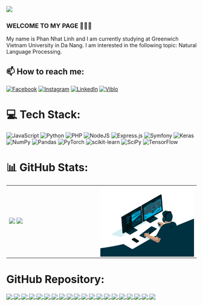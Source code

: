[![](https://visitcount.itsvg.in/api?id=Linhvjc&icon=0&color=12)](https://visitcount.itsvg.in)

### WELCOME TO MY PAGE 👋👋👋
My name is Phan Nhat Linh and I am currently studying at Greenwich Vietnam University in Da Nang. I am interested in the following topic: Natural Language Processing.<br>
## 📫 How to reach me:
[![Facebook](https://img.shields.io/badge/Facebook-%231877F2.svg?logo=Facebook&logoColor=white)](https://facebook.com/dieuha11) [![Instagram](https://img.shields.io/badge/Instagram-%23E4405F.svg?logo=Instagram&logoColor=white)](https://instagram.com/linh11___) [![LinkedIn](https://img.shields.io/badge/LinkedIn-%230077B5.svg?logo=linkedin&logoColor=white)](https://linkedin.com/in/linh11) 
[![Viblo](https://img.shields.io/badge/-Viblo-5387c6?style=flat&labelColor=5387c6)](https://viblo.asia/u/LinhPhanNhat)

# 💻 Tech Stack:
![JavaScript](https://img.shields.io/badge/javascript-%23323330.svg?style=flat&logo=javascript&logoColor=%23F7DF1E) ![Python](https://img.shields.io/badge/python-3670A0?style=flat&logo=python&logoColor=ffdd54) ![PHP](https://img.shields.io/badge/php-%23777BB4.svg?style=flat&logo=php&logoColor=white) ![NodeJS](https://img.shields.io/badge/node.js-6DA55F?style=flat&logo=node.js&logoColor=white) ![Express.js](https://img.shields.io/badge/express.js-%23404d59.svg?style=flat&logo=express&logoColor=%2361DAFB) ![Symfony](https://img.shields.io/badge/symfony-%23000000.svg?style=flat&logo=symfony&logoColor=white) ![Keras](https://img.shields.io/badge/Keras-%23D00000.svg?style=flat&logo=Keras&logoColor=white) ![NumPy](https://img.shields.io/badge/numpy-%23013243.svg?style=flat&logo=numpy&logoColor=white) ![Pandas](https://img.shields.io/badge/pandas-%23150458.svg?style=flat&logo=pandas&logoColor=white) ![PyTorch](https://img.shields.io/badge/PyTorch-%23EE4C2C.svg?style=flat&logo=PyTorch&logoColor=white) ![scikit-learn](https://img.shields.io/badge/scikit--learn-%23F7931E.svg?style=flat&logo=scikit-learn&logoColor=white) ![SciPy](https://img.shields.io/badge/SciPy-%230C55A5.svg?style=flat&logo=scipy&logoColor=%white) ![TensorFlow](https://img.shields.io/badge/TensorFlow-%23FF6F00.svg?style=flat&logo=TensorFlow&logoColor=white) 
# 📊 GitHub Stats:
<table>
<tr>
  <td width="48%">
    <img src="https://github-readme-stats.vercel.app/api?username=Linhvjc&show_icons=true&hide_border=true" />
    <img width="100% + 10px" src="https://github-readme-stats.vercel.app/api/top-langs/?username=Linhvjc&layout=compact&show_icons=true&hide_border=true" />
  </td>
  <td width="52%"><img alt="gif" align="right" src="./coding_2.gif"/></td>
</tr>
<table>

  
# GitHub Repository:
<a href="https://github.com/Linhvjc/gpt4free">
  <!-- Change the `github-readme-stats.anuraghazra1.vercel.app` to `github-readme-stats.vercel.app`  -->
  <img align="center" src="https://github-readme-stats.anuraghazra1.vercel.app/api/pin/?username=Linhvjc&repo=vibo&theme=radical" />
</a>    
<a href="https://github.com/Linhvjc/Corgiman">
  <!-- Change the `github-readme-stats.anuraghazra1.vercel.app` to `github-readme-stats.vercel.app`  -->
  <img align="center" src="https://github-readme-stats.anuraghazra1.vercel.app/api/pin/?username=Linhvjc&repo=Corgiman&theme=merko" />
</a>
  
<a href="https://github.com/Linhvjc/toxic_comment">
  <!-- Change the `github-readme-stats.anuraghazra1.vercel.app` to `github-readme-stats.vercel.app`  -->
  <img align="center" src="https://github-readme-stats.anuraghazra1.vercel.app/api/pin/?username=Linhvjc&repo=toxic_comment&theme=merko" />
</a>    
  
<a href="https://github.com/Linhvjc/google_translate">
  <!-- Change the `github-readme-stats.anuraghazra1.vercel.app` to `github-readme-stats.vercel.app`  -->
  <img align="center" src="https://github-readme-stats.anuraghazra1.vercel.app/api/pin/?username=Linhvjc&repo=google_translate&theme=gruvbox"/>
</a>

 <a href="https://github.com/Linhvjc/basic-AI">
  <!-- Change the `github-readme-stats.anuraghazra1.vercel.app` to `github-readme-stats.vercel.app`  -->
  <img align="center" src="https://github-readme-stats.anuraghazra1.vercel.app/api/pin/?username=Linhvjc&repo=basic-AI&theme=cobalt" />
</a>    
<a href="https://github.com/Linhvjc/Linhvjc">
  <!-- Change the `github-readme-stats.anuraghazra1.vercel.app` to `github-readme-stats.vercel.app`  -->
  <img align="center" src="https://github-readme-stats.anuraghazra1.vercel.app/api/pin/?username=Linhvjc&repo=Linhvjc&theme=dracula" />
</a>

<a href="https://github.com/Linhvjc/tools">
  <!-- Change the `github-readme-stats.anuraghazra1.vercel.app` to `github-readme-stats.vercel.app`  -->
  <img align="center" src="https://github-readme-stats.anuraghazra1.vercel.app/api/pin/?username=Linhvjc&repo=tools&theme=gruvbox" />
</a>    
<a href="https://github.com/Linhvjc/deep_learning">
  <!-- Change the `github-readme-stats.anuraghazra1.vercel.app` to `github-readme-stats.vercel.app`  -->
  <img align="center" src="https://github-readme-stats.anuraghazra1.vercel.app/api/pin/?username=Linhvjc&repo=deep_learning&theme=dark" />
</a>

<a href="https://github.com/Linhvjc/ASM_1649">
  <!-- Change the `github-readme-stats.anuraghazra1.vercel.app` to `github-readme-stats.vercel.app`  -->
  <img align="center" src="https://github-readme-stats.anuraghazra1.vercel.app/api/pin/?username=Linhvjc&repo=ASM_1649&theme=onedark" />
</a>    
<a href="https://github.com/Linhvjc/machine_learning">
  <!-- Change the `github-readme-stats.anuraghazra1.vercel.app` to `github-readme-stats.vercel.app`  -->
  <img align="center" src="https://github-readme-stats.anuraghazra1.vercel.app/api/pin/?username=Linhvjc&repo=machine_learning&theme=cobalt" />
</a>

<a href="https://github.com/Linhvjc/computer_vision">
  <!-- Change the `github-readme-stats.anuraghazra1.vercel.app` to `github-readme-stats.vercel.app`  -->
  <img align="center" src="https://github-readme-stats.anuraghazra1.vercel.app/api/pin/?username=Linhvjc&repo=computer_vision&theme=synthwave" />
</a>    
<a href="https://github.com/Linhvjc/Data_Science">
  <!-- Change the `github-readme-stats.anuraghazra1.vercel.app` to `github-readme-stats.vercel.app`  -->
  <img align="center" src="https://github-readme-stats.anuraghazra1.vercel.app/api/pin/?username=Linhvjc&repo=Data_Science&theme=highcontrast" />
</a>

<a href="https://github.com/Linhvjc/ASM-Cloud">
  <!-- Change the `github-readme-stats.anuraghazra1.vercel.app` to `github-readme-stats.vercel.app`  -->
  <img align="center" src="https://github-readme-stats.anuraghazra1.vercel.app/api/pin/?username=Linhvjc&repo=ASM-Cloud&theme=dracula" />
</a>    
<a href="https://github.com/Linhvjc/AdvancedProgramming">
  <!-- Change the `github-readme-stats.anuraghazra1.vercel.app` to `github-readme-stats.vercel.app`  -->
  <img align="center" src="https://github-readme-stats.anuraghazra1.vercel.app/api/pin/?username=Linhvjc&repo=AdvancedProgramming&theme=radical" />
</a>

<a href="https://github.com/Linhvjc/nodejs_blog">
  <!-- Change the `github-readme-stats.anuraghazra1.vercel.app` to `github-readme-stats.vercel.app`  -->
  <img align="center" src="https://github-readme-stats.anuraghazra1.vercel.app/api/pin/?username=Linhvjc&repo=nodejs_blog&theme=merko" />
</a>    
<a href="https://github.com/Linhvjc/linhvjc.github.io">
  <!-- Change the `github-readme-stats.anuraghazra1.vercel.app` to `github-readme-stats.vercel.app`  -->
  <img align="center" src="https://github-readme-stats.anuraghazra1.vercel.app/api/pin/?username=Linhvjc&repo=linhvjc.github.io&theme=gruvbox" />
</a>

<a href="https://github.com/Linhvjc/Java-final">
  <!-- Change the `github-readme-stats.anuraghazra1.vercel.app` to `github-readme-stats.vercel.app`  -->
  <img align="center" src="https://github-readme-stats.anuraghazra1.vercel.app/api/pin/?username=Linhvjc&repo=Java-final&theme=dark" />
</a>    
<a href="https://github.com/Linhvjc/appvideo7">
  <!-- Change the `github-readme-stats.anuraghazra1.vercel.app` to `github-readme-stats.vercel.app`  -->
  <img align="center" src="https://github-readme-stats.anuraghazra1.vercel.app/api/pin/?username=Linhvjc&repo=appvideo7&theme=onedark" />
</a>

<a href="https://github.com/Linhvjc/symfony-crud">
  <!-- Change the `github-readme-stats.anuraghazra1.vercel.app` to `github-readme-stats.vercel.app`  -->
  <img align="center" src="https://github-readme-stats.anuraghazra1.vercel.app/api/pin/?username=Linhvjc&repo=symfony-crud&theme=cobalt" />
</a>    
<a href="https://github.com/Linhvjc/1633-ASM2">
  <!-- Change the `github-readme-stats.anuraghazra1.vercel.app` to `github-readme-stats.vercel.app`  -->
  <img align="center" src="https://github-readme-stats.anuraghazra1.vercel.app/api/pin/?username=Linhvjc&repo=1633-ASM2&theme=dracula" />
</a>

